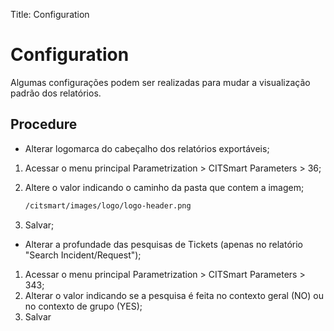 Title: Configuration

# Configuration

Algumas configurações podem ser realizadas para mudar a visualização padrão dos relatórios.

## Procedure

- Alterar logomarca do cabeçalho dos relatórios exportáveis;

1. Acessar o menu principal Parametrization > CITSmart Parameters > 36;
2. Altere o valor indicando o caminho da pasta que contem a imagem;
    
	```sh
    /citsmart/images/logo/logo-header.png
    ```
	
3. Salvar;

- Alterar a profundade das pesquisas de Tickets (apenas no relatório "Search Incident/Request");

1. Acessar o menu principal Parametrization > CITSmart Parameters > 343;
2. Alterar o valor indicando se a pesquisa é feita no contexto geral (NO) ou no contexto de grupo (YES);
3. Salvar